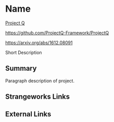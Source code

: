 # Name
[Project Q](https://projectq.ch/)

https://github.com/ProjectQ-Framework/ProjectQ

https://arxiv.org/abs/1612.08091

Short Description

## Summary
Paragraph description of project.

## Strangeworks Links


## External Links
